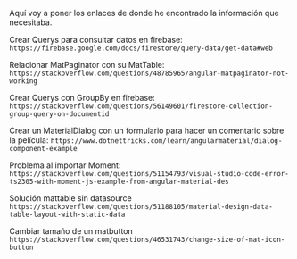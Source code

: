 Aquí voy a poner los enlaces de donde he encontrado la información que necesitaba.

Crear Querys para consultar datos en firebase: `https://firebase.google.com/docs/firestore/query-data/get-data#web`

Relacionar MatPaginator con su MatTable: `https://stackoverflow.com/questions/48785965/angular-matpaginator-not-working`

Crear Querys con GroupBy en firebase: `https://stackoverflow.com/questions/56149601/firestore-collection-group-query-on-documentid`

Crear un MaterialDialog con un formulario para hacer un comentario sobre la película: `https://www.dotnettricks.com/learn/angularmaterial/dialog-component-example`

Problema al importar Moment: `https://stackoverflow.com/questions/51154793/visual-studio-code-error-ts2305-with-moment-js-example-from-angular-material-des`

Solución mattable sin datasource `https://stackoverflow.com/questions/51188105/material-design-data-table-layout-with-static-data`

Cambiar tamaño de un matbutton `https://stackoverflow.com/questions/46531743/change-size-of-mat-icon-button`
